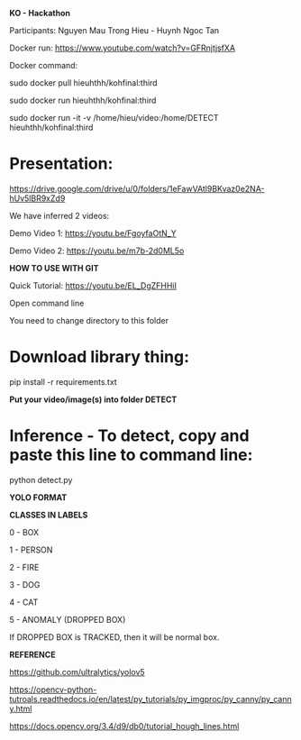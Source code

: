 **KO - Hackathon**

Participants:
Nguyen Mau Trong Hieu - Huynh Ngoc Tan

Docker run:
https://www.youtube.com/watch?v=GFRnjtjsfXA

Docker command:

sudo docker pull hieuhthh/kohfinal:third

sudo docker run hieuhthh/kohfinal:third

sudo docker run -it -v /home/hieu/video:/home/DETECT hieuhthh/kohfinal:third

# Presentation:
https://drive.google.com/drive/u/0/folders/1eFawVAtl9BKvaz0e2NA-hUv5lBR9xZd9

We have inferred 2 videos:

Demo Video 1:
https://youtu.be/FgoyfaOtN_Y

Demo Video 2:
https://youtu.be/m7b-2d0ML5o

**HOW TO USE WITH GIT**

Quick Tutorial: https://youtu.be/EL_DgZFHHiI

Open command line

You need to change directory to this folder 

# Download library thing:

pip install -r requirements.txt

**Put your video/image(s) into folder DETECT**

# Inference - To detect, copy and paste this line to command line:

python detect.py



**YOLO FORMAT**

**CLASSES IN LABELS**

0 - BOX

1 - PERSON

2 - FIRE

3 - DOG

4 - CAT

5 - ANOMALY (DROPPED BOX)

If DROPPED BOX is TRACKED, then it will be normal box.

**REFERENCE**

https://github.com/ultralytics/yolov5

https://opencv-python-tutroals.readthedocs.io/en/latest/py_tutorials/py_imgproc/py_canny/py_canny.html

https://docs.opencv.org/3.4/d9/db0/tutorial_hough_lines.html
